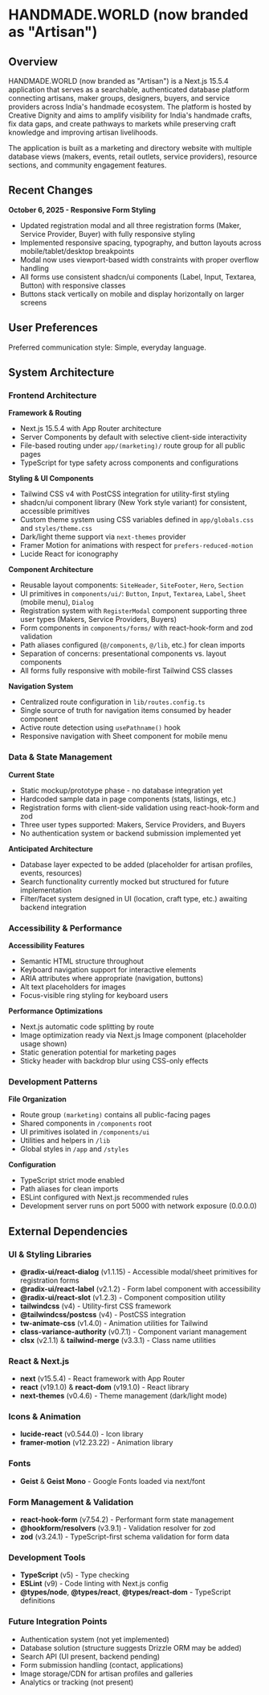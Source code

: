 # HANDMADE.WORLD (now branded as "Artisan")

## Overview

HANDMADE.WORLD (now branded as "Artisan") is a Next.js 15.5.4 application that serves as a searchable, authenticated database platform connecting artisans, maker groups, designers, buyers, and service providers across India's handmade ecosystem. The platform is hosted by Creative Dignity and aims to amplify visibility for India's handmade crafts, fix data gaps, and create pathways to markets while preserving craft knowledge and improving artisan livelihoods.

The application is built as a marketing and directory website with multiple database views (makers, events, retail outlets, service providers), resource sections, and community engagement features.

## Recent Changes

**October 6, 2025 - Responsive Form Styling**
- Updated registration modal and all three registration forms (Maker, Service Provider, Buyer) with fully responsive styling
- Implemented responsive spacing, typography, and button layouts across mobile/tablet/desktop breakpoints
- Modal now uses viewport-based width constraints with proper overflow handling
- All forms use consistent shadcn/ui components (Label, Input, Textarea, Button) with responsive classes
- Buttons stack vertically on mobile and display horizontally on larger screens

## User Preferences

Preferred communication style: Simple, everyday language.

## System Architecture

### Frontend Architecture

**Framework & Routing**
- Next.js 15.5.4 with App Router architecture
- Server Components by default with selective client-side interactivity
- File-based routing under `app/(marketing)/` route group for all public pages
- TypeScript for type safety across components and configurations

**Styling & UI Components**
- Tailwind CSS v4 with PostCSS integration for utility-first styling
- shadcn/ui component library (New York style variant) for consistent, accessible primitives
- Custom theme system using CSS variables defined in `app/globals.css` and `styles/theme.css`
- Dark/light theme support via `next-themes` provider
- Framer Motion for animations with respect for `prefers-reduced-motion`
- Lucide React for iconography

**Component Architecture**
- Reusable layout components: `SiteHeader`, `SiteFooter`, `Hero`, `Section`
- UI primitives in `components/ui/`: `Button`, `Input`, `Textarea`, `Label`, `Sheet` (mobile menu), `Dialog`
- Registration system with `RegisterModal` component supporting three user types (Makers, Service Providers, Buyers)
- Form components in `components/forms/` with react-hook-form and zod validation
- Path aliases configured (`@/components`, `@/lib`, etc.) for clean imports
- Separation of concerns: presentational components vs. layout components
- All forms fully responsive with mobile-first Tailwind CSS classes

**Navigation System**
- Centralized route configuration in `lib/routes.config.ts`
- Single source of truth for navigation items consumed by header component
- Active route detection using `usePathname()` hook
- Responsive navigation with Sheet component for mobile menu

### Data & State Management

**Current State**
- Static mockup/prototype phase - no database integration yet
- Hardcoded sample data in page components (stats, listings, etc.)
- Registration forms with client-side validation using react-hook-form and zod
- Three user types supported: Makers, Service Providers, and Buyers
- No authentication system or backend submission implemented yet

**Anticipated Architecture**
- Database layer expected to be added (placeholder for artisan profiles, events, resources)
- Search functionality currently mocked but structured for future implementation
- Filter/facet system designed in UI (location, craft type, etc.) awaiting backend integration

### Accessibility & Performance

**Accessibility Features**
- Semantic HTML structure throughout
- Keyboard navigation support for interactive elements
- ARIA attributes where appropriate (navigation, buttons)
- Alt text placeholders for images
- Focus-visible ring styling for keyboard users

**Performance Optimizations**
- Next.js automatic code splitting by route
- Image optimization ready via Next.js Image component (placeholder usage shown)
- Static generation potential for marketing pages
- Sticky header with backdrop blur using CSS-only effects

### Development Patterns

**File Organization**
- Route group `(marketing)` contains all public-facing pages
- Shared components in `/components` root
- UI primitives isolated in `/components/ui`
- Utilities and helpers in `/lib`
- Global styles in `/app` and `/styles`

**Configuration**
- TypeScript strict mode enabled
- Path aliases for clean imports
- ESLint configured with Next.js recommended rules
- Development server runs on port 5000 with network exposure (0.0.0.0)

## External Dependencies

### UI & Styling Libraries
- **@radix-ui/react-dialog** (v1.1.15) - Accessible modal/sheet primitives for registration forms
- **@radix-ui/react-label** (v2.1.2) - Form label component with accessibility
- **@radix-ui/react-slot** (v1.2.3) - Component composition utility
- **tailwindcss** (v4) - Utility-first CSS framework
- **@tailwindcss/postcss** (v4) - PostCSS integration
- **tw-animate-css** (v1.4.0) - Animation utilities for Tailwind
- **class-variance-authority** (v0.7.1) - Component variant management
- **clsx** (v2.1.1) & **tailwind-merge** (v3.3.1) - Class name utilities

### React & Next.js
- **next** (v15.5.4) - React framework with App Router
- **react** (v19.1.0) & **react-dom** (v19.1.0) - React library
- **next-themes** (v0.4.6) - Theme management (dark/light mode)

### Icons & Animation
- **lucide-react** (v0.544.0) - Icon library
- **framer-motion** (v12.23.22) - Animation library

### Fonts
- **Geist** & **Geist Mono** - Google Fonts loaded via next/font

### Form Management & Validation
- **react-hook-form** (v7.54.2) - Performant form state management
- **@hookform/resolvers** (v3.9.1) - Validation resolver for zod
- **zod** (v3.24.1) - TypeScript-first schema validation for form data

### Development Tools
- **TypeScript** (v5) - Type checking
- **ESLint** (v9) - Code linting with Next.js config
- **@types/node**, **@types/react**, **@types/react-dom** - TypeScript definitions

### Future Integration Points
- Authentication system (not yet implemented)
- Database solution (structure suggests Drizzle ORM may be added)
- Search API (UI present, backend pending)
- Form submission handling (contact, applications)
- Image storage/CDN for artisan profiles and galleries
- Analytics or tracking (not present)